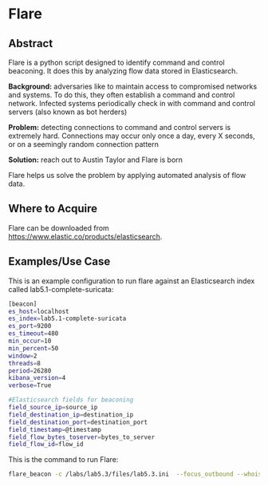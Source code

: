 Flare
========
Abstract
---------
Flare is a python script designed to identify command and control beaconing. It does this by analyzing flow data stored in Elasticsearch.

**Background:** adversaries like to maintain access to compromised networks and systems. To do this, they often establish a command and control network. Infected systems periodically check in with command and control servers (also known as bot herders)

**Problem:** detecting connections to command and control servers is extremely hard. Connections may occur only once a day, every X seconds, or on a seemingly random connection pattern

**Solution:** reach out to Austin Taylor and Flare is born

Flare helps us solve the problem by applying automated analysis of flow data.


Where to Acquire
---------
Flare can be downloaded from https://www.elastic.co/products/elasticsearch. 

Examples/Use Case
---------
This is an example configuration to run flare against an Elasticsearch index called lab5.1-complete-suricata:
```bash
[beacon]
es_host=localhost
es_index=lab5.1-complete-suricata
es_port=9200
es_timeout=480
min_occur=10
min_percent=50
window=2
threads=8
period=26280
kibana_version=4
verbose=True

#Elasticsearch fields for beaconing
field_source_ip=source_ip
field_destination_ip=destination_ip
field_destination_port=destination_port
field_timestamp=@timestamp
field_flow_bytes_toserver=bytes_to_server
field_flow_id=flow_id
```

This is the command to run Flare:
```bash
flare_beacon -c /labs/lab5.3/files/lab5.3.ini  --focus_outbound --whois --group --html=/labs/lab5.3/student/beacons.html
```